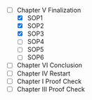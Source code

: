 - [ ] Chapter V Finalization
	- [x] SOP1
	- [x] SOP2
	- [x] SOP3
	- [ ] SOP4
	- [ ] SOP5
	- [ ] SOP6
- [ ] Chapter VI Conclusion
- [ ] Chapter IV Restart
- [ ] Chapter I Proof Check
- [ ] Chapter III Proof Check